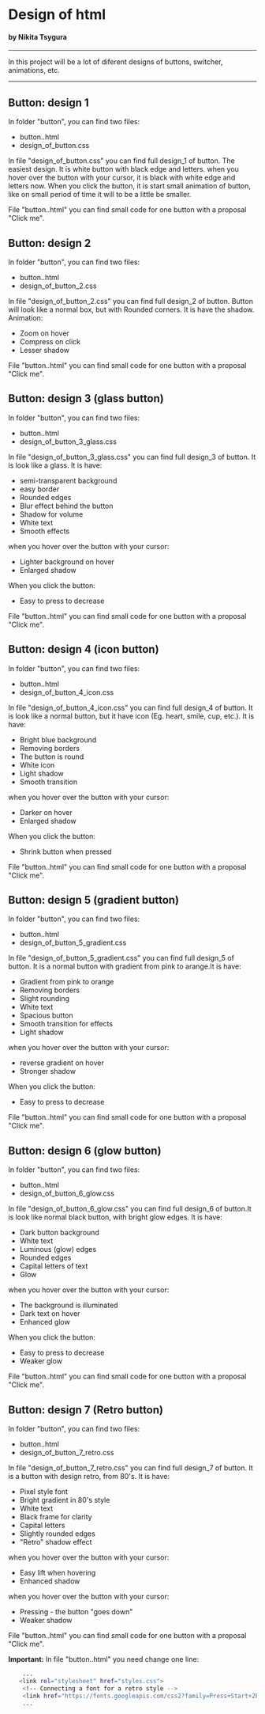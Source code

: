 <h1>Design of html</h1>
<h4>by Nikita Tsygura</h4>
<hr>

In this project will be a lot of diferent designs of buttons, switcher, animations, etc.
<hr>

<h2>Button: design 1</h2>
In folder "button", you can find two files:
<ul>
   <li>button..html</li>
   <li>design_of_button.css</li>
</ul>

In file "design_of_button.css" you can find full design_1 of button. The easiest design. It is white button with black edge and letters. when you hover over the button with your cursor, it is black with white edge and letters now. When you click the button, it is start small animation of button, like on small period of time it will to be a little be smaller.

File "button..html" you can find small code for one button with a proposal "Click me".


<h2>Button: design 2</h2>
In folder "button", you can find two files:
<ul>
   <li>button..html</li>
   <li>design_of_button_2.css</li>
</ul>

In file "design_of_button_2.css" you can find full design_2 of button. Button will look like a normal box, but with Rounded corners. It is have the shadow. Animation:
<ul>
    <li>Zoom on hover</li>
    <li>Compress on click</li>
    <li>Lesser shadow</li>
</ul>

File "button..html" you can find small code for one button with a proposal "Click me".

<h2>Button: design 3 (glass button)</h2>
In folder "button", you can find two files:
<ul>
   <li>button..html</li>
   <li>design_of_button_3_glass.css</li>
</ul>

In file "design_of_button_3_glass.css" you can find full design_3 of button. It is look like a glass. It is have:
<ul>
    <li>semi-transparent background</li>
    <li>easy border</li>
    <li>Rounded edges</li>
    <li>Blur effect behind the button</li>
    <li>Shadow for volume</li>
    <li>White text</li>
    <li>Smooth effects</li>
</ul>

when you hover over the button with your cursor:
<ul>
    <li>Lighter background on hover</li>
    <li>Enlarged shadow</li>
</ul>

When you click the button:
<ul>
    <li>Easy to press to decrease</li>
</ul>

File "button..html" you can find small code for one button with a proposal "Click me".



<h2>Button: design 4 (icon button)</h2>
In folder "button", you can find two files:
<ul>
   <li>button..html</li>
   <li>design_of_button_4_icon.css</li>
</ul>

In file "design_of_button_4_icon.css" you can find full design_4 of button. It is look like a normal button, but it have icon (Eg. heart, smile, cup, etc.). It is have:
<ul>
    <li>Bright blue background</li>
    <li>Removing borders</li>
    <li>The button is round</li>
    <li>White icon</li>
    <li>Light shadow</li>
    <li>Smooth transition</li>
</ul>

when you hover over the button with your cursor:
<ul>
    <li>Darker on hover</li>
    <li>Enlarged shadow</li>
</ul>

When you click the button:
<ul>
    <li>Shrink button when pressed</li>
</ul>

File "button..html" you can find small code for one button with a proposal "Click me".



<h2>Button: design 5 (gradient button)</h2>
In folder "button", you can find two files:
<ul>
   <li>button..html</li>
   <li>design_of_button_5_gradient.css</li>
</ul>

In file "design_of_button_5_gradient.css" you can find full design_5 of button. It is a normal button with gradient from pink to arange.It is have:
<ul>
    <li>Gradient from pink to orange</li>
    <li>Removing borders</li>
    <li>Slight rounding</li>
    <li>White text</li>
    <li>Spacious button</li>
    <li>Smooth transition for effects</li>
    <li>Light shadow</li>
</ul>

when you hover over the button with your cursor:
<ul>
    <li>reverse gradient on hover</li>
    <li>Stronger shadow</li>
</ul>

When you click the button:
<ul>
    <li>Easy to press to decrease</li>
</ul>

File "button..html" you can find small code for one button with a proposal "Click me".



<h2>Button: design 6 (glow button)</h2>
In folder "button", you can find two files:
<ul>
   <li>button..html</li>
   <li>design_of_button_6_glow.css</li>
</ul>

In file "design_of_button_6_glow.css" you can find full design_6 of button.It is look like normal black button, with bright glow edges. It is have:
<ul>
    <li>Dark button background</li>
    <li>White text</li>
    <li>Luminous (glow) edges</li>
    <li>Rounded edges</li>
    <li>Capital letters of text</li>
    <li>Glow</li>
</ul>

when you hover over the button with your cursor:
<ul>
    <li>The background is illuminated</li>
    <li>Dark text on hover</li>
    <li>Enhanced glow</li>
</ul>

When you click the button:
<ul>
    <li>Easy to press to decrease</li>
    <li>Weaker glow</li>
</ul>

File "button..html" you can find small code for one button with a proposal "Click me".



<h2>Button: design 7 (Retro button)</h2>
In folder "button", you can find two files:
<ul>
   <li>button..html</li>
   <li>design_of_button_7_retro.css</li>
</ul>

In file "design_of_button_7_retro.css" you can find full design_7 of button. It is a button with design retro, from 80's. It is have:
<ul>
    <li>Pixel style font</li>
    <li>Bright gradient in 80's style</li>
    <li>White text</li>
    <li>Black frame for clarity</li>
    <li>Capital letters</li>
    <li>Slightly rounded edges</li>
    <li>"Retro" shadow effect</li>
</ul>

when you hover over the button with your cursor:
<ul>
    <li>Easy lift when hovering</li>
    <li>Enhanced shadow</li>
</ul>

when you hover over the button with your cursor:
<ul>
    <li>Pressing - the button "goes down"</li>
    <li>Weaker shadow</li>
</ul>

File "button..html" you can find small code for one button with a proposal "Click me".

**Important:** 
In file "button..html" you need change one line:

```bash
    ...
   <link rel="stylesheet" href="styles.css">
    <!-- Connecting a font for a retro style -->
    <link href="https://fonts.googleapis.com/css2?family=Press+Start+2P&display=swap" rel="stylesheet">
    ...
   ```

